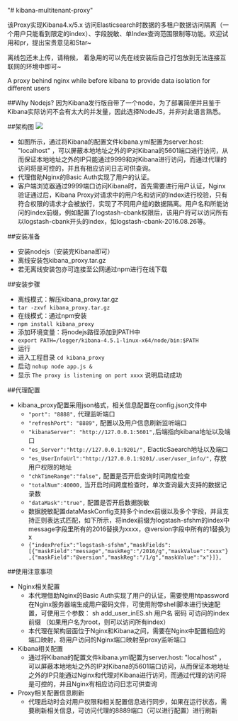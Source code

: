 "# kibana-multitenant-proxy"


该Proxy实现Kibana4.x/5.x 访问Elasticsearch时数据的多租户数据访问隔离（一个用户只能看到限定的index）、字段脱敏、单Index查询范围限制等功能。欢迎试用和pr，提出宝贵意见和Star~

离线包还未上传，请稍候，  着急用的可以先在线安装后自己打包放到无法连接互联网的环境中即可~

A proxy behind nginx while before kibana to provide data isolation for different users


##Why Nodejs?
因为Kibana发行版自带了一个node，为了部署简便并且鉴于Kibana实际访问不会有太大的并发量，因此选择NodeJS，并非对此语言熟悉。

##架构图
![](https://raw.githubusercontent.com/gnuhpc/kibana-multitenant-proxy/master/docs/arch.jpg)

* 如图所示，通过将Kibana的配置文件kibana.yml配置为server.host: "localhost" ，可以屏蔽本地地址之外的IP对Kibana的5601端口进行访问，从而保证本地地址之外的IP只能通过9999和对Kibana进行访问，而通过代理的访问将是可控的，并且有相应访问日志可供查询。
* 代理借助Nginx的Basic Auth实现了用户的认证。
* 客户端浏览器通过9999端口访问Kibana时，首先需要进行用户认证，Nginx验证通过后，Kibana Proxy对请求中的用户名和访问的Index进行校验，只有符合权限的请求才会被放行，实现了不同用户组的数据隔离。用户名和所能访问的index前缀，例如配置了logstash-cbank权限后，该用户将可以访问所有以logstash-cbank开头的index，如logstash-cbank-2016.08.26等。

##安装准备
* 安装nodejs（安装完Kibana即可）
* 离线安装包kibana_proxy.tar.gz
* 若无离线安装包亦可连接至公网通过npm进行在线下载


##安装步骤
* 离线模式：解压kibana_proxy.tar.gz
 *  `tar -zxvf kibana_proxy.tar.gz`
* 在线模式：通过npm安装
 * `npm install kibana_proxy`
* 添加环境变量：将nodejs路径添加到PATH中
 * `export PATH=/logger/kibana-4.5.1-linux-x64/node/bin:$PATH`
* 运行
 * 进入工程目录 `cd kibana_proxy`
 * 启动 `nohup node app.js &`
 * 显示 `The proxy is listening on port xxxx` 说明启动成功

##代理配置
* kibana_proxy配置采用json格式，相关信息配置在config.json文件中
  *  `"port": "8888",` 代理监听端口
  * `"refreshPort": "8889",` 配置以及用户信息刷新监听端口
  * `"kibanaServer": "http://127.0.0.1:5601",`后端指向kibana地址以及端口
  * `"es_Server":"http://127.0.0.1:9201/",` ElacticSaearch地址以及端口
  * `"es_UserInfoUrl":"http://127.0.0.1:9201/.user/user_info/",` 存放用户权限的地址
  * `"chkTimeRange":"false",` 配置是否开启查询时间跨度检查
  * `"totalNum":40000,` 当开启时间跨度检查时，单次查询最大支持的数据记录数
  * `"dataMask":"true",` 配置是否开启数据脱敏
  * 数据脱敏配置dataMaskConfig支持多个index前缀以及多个字段，并且支持正则表达式匹配，如下所示，将index前缀为logstash-sfshm的index中message字段里所有的2016替换为xxxx，@version字段中所有的1替换为x
  * `{"indexPrefix":"logstash-sfshm","maskFields":[{"maskField":"message","maskReg":"/2016/g","maskValue":"xxxx"},{"maskField":"@version","maskReg":"/1/g","maskValue":"x"}]},`

##使用注意事项
* Nginx相关配置
  * 本代理借助Nginx的Basic Auth实现了用户的认证，需要使用htpassword在Nginx服务器端生成用户密码文件，可使用附带shell脚本进行快速配置，可使用三个参数： sh add_user_inES.sh 用户名 密码 可访问的index前缀 （如果用户名为root，则可以访问所有index） 
  * 本代理在架构层面位于Nginx和Kibana之间，需要在Nginx中配置相应的端口映射，将用户访问的Nginx端口映射至proxy监听端口
* Kibana相关配置
  * 通过将Kibana的配置文件kibana.yml配置为server.host: "localhost" ，可以屏蔽本地地址之外的IP对Kibana的5601端口访问，从而保证本地地址之外的IP只能通过Nginx和代理对Kibana进行访问，而通过代理的访问将是可控的，并且Nginx有相应访问日志可供查询
* Proxy相关配置信息刷新
  * 代理启动时会对用户权限和相关配置信息进行同步，如果在运行状态，需要刷新相关信息，可访问代理的8889端口（可以进行配置）进行刷新
